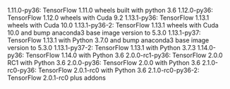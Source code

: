 1.11.0-py36: TensorFlow 1.11.0 wheels built with python 3.6
1.12.0-py36: TensorFlow 1.12.0 wheels with Cuda 9.2
1.13.1-py36: TensorFlow 1.13.1 wheels with Cuda 10.0
1.13.1-py36-2: TensorFlow 1.13.1 wheels with Cuda 10.0 and bump anaconda3 base image version to 5.3.0 
1.13.1-py37: TensorFlow 1.13.1 with Python 3.7.0 and bump anaconda3 base image version to 5.3.0 
1.13.1-py37-2: TensorFlow 1.13.1 with Python 3.7.3
1.14.0-py36: TensorFlow 1.14.0 with Python 3.6
2.0.0-rc1-py36: TensorFlow 2.0.0 RC1 with Python 3.6
2.0.0-py36: TensorFlow 2.0.0 with Python 3.6
2.1.0-rc0-py36: TensorFlow 2.0.1-rc0 with Python 3.6
2.1.0-rc0-py36-2: TensorFlow 2.0.1-rc0 plus addons
